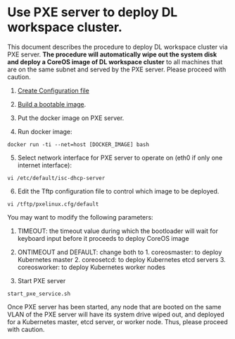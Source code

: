 # Use PXE server to deploy DL workspace cluster. 

This document describes the procedure to deploy DL workspace cluster via PXE server. **__The procedure will automatically wipe out the system disk and deploy a CoreOS image of DL workspace cluster__** to all machines that are on the same subnet and served by the PXE server. Please proceed with caution. 

1. [Create Configuration file](Configuration.md)

2. [Build a bootable image](Build.md).

3. Put the docker image on PXE server. 

4. Run docker image:

  ```
  docker run -ti --net=host [DOCKER_IMAGE] bash
  ```

5. Select network interface for PXE server to operate on (eth0 if only one internet interface):
  ```
  vi /etc/default/isc-dhcp-server
  ```

6. Edit the Tftp configuration file to control which image to be deployed. 

  ```
  vi /tftp/pxelinux.cfg/default
  ```
  
  You may want to modify the following parameters:
  
  1. TIMEOUT: the timeout value during which the bootloader will wait for keyboard input before it proceeds to deploy CoreOS image
  2. ONTIMEOUT and DEFAULT: change both to
    1. coreosmaster: to deploy Kubernetes master 
    2. coreosetcd: to deploy Kubernetes etcd servers
    3. coreosworker: to deploy Kubernetes worker nodes

7. Start PXE server
  ```
  start_pxe_service.sh
  ```

  Once PXE server has been started, any node that are booted on the same VLAN of the PXE server will have its system drive wiped out, and deployed for a Kubernetes master, etcd server, or worker node. Thus, please proceed with caution. 
  
